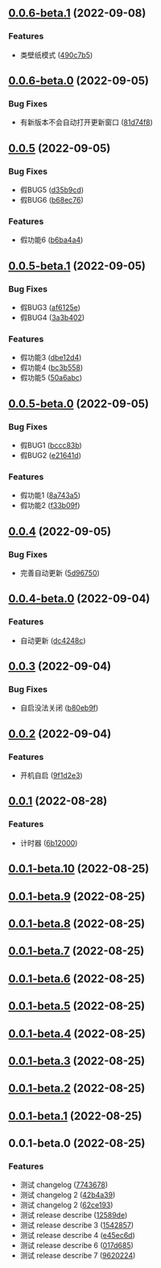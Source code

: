 ## [0.0.6-beta.1](https://github.com/xxldm/tool-client/compare/v0.0.6-beta.0...v0.0.6-beta.1) (2022-09-08)


### Features

* 类壁纸模式 ([490c7b5](https://github.com/xxldm/tool-client/commit/490c7b5622db4de1bffcc6a27aefb2e6d60527fc))



## [0.0.6-beta.0](https://github.com/xxldm/tool-client/compare/v0.0.5...v0.0.6-beta.0) (2022-09-05)


### Bug Fixes

* 有新版本不会自动打开更新窗口 ([81d74f8](https://github.com/xxldm/tool-client/commit/81d74f8d33f6714e4a83a3d1a6eb168ec414e499))



## [0.0.5](https://github.com/xxldm/tool-client/compare/v0.0.5-beta.1...v0.0.5) (2022-09-05)


### Bug Fixes

* 假BUG5 ([d35b9cd](https://github.com/xxldm/tool-client/commit/d35b9cd3e2d786f68d593e88e4bd620ac25b5081))
* 假BUG6 ([b68ec76](https://github.com/xxldm/tool-client/commit/b68ec7679fd8369648e3668b3a3b660a4e5e2580))


### Features

* 假功能6 ([b6ba4a4](https://github.com/xxldm/tool-client/commit/b6ba4a4daf066469da5aa0c394b23822ae63ea36))



## [0.0.5-beta.1](https://github.com/xxldm/tool-client/compare/v0.0.5-beta.0...v0.0.5-beta.1) (2022-09-05)


### Bug Fixes

* 假BUG3 ([af6125e](https://github.com/xxldm/tool-client/commit/af6125e2a9f5c15019de1f3c65b839a912f38b19))
* 假BUG4 ([3a3b402](https://github.com/xxldm/tool-client/commit/3a3b4026da65a09519c33e4a0004bc064d02a3a2))


### Features

* 假功能3 ([dbe12d4](https://github.com/xxldm/tool-client/commit/dbe12d4451ae9bf9c3e7c77428be94c9c9dc6e24))
* 假功能4 ([bc3b558](https://github.com/xxldm/tool-client/commit/bc3b558b7a1e6cc34ef2abb742c7eadd65b4537a))
* 假功能5 ([50a6abc](https://github.com/xxldm/tool-client/commit/50a6abcd9a288d192426492a970308429f13356e))



## [0.0.5-beta.0](https://github.com/xxldm/tool-client/compare/v0.0.4...v0.0.5-beta.0) (2022-09-05)


### Bug Fixes

* 假BUG1 ([bccc83b](https://github.com/xxldm/tool-client/commit/bccc83b3a0c81253e0c3615a9239e8cbc1f4f331))
* 假BUG2 ([e21641d](https://github.com/xxldm/tool-client/commit/e21641df6021e2bc7f7157fbd30eb6ed3bdfccfc))


### Features

* 假功能1 ([8a743a5](https://github.com/xxldm/tool-client/commit/8a743a57c733290de7bf91f17bc0e39b89cc9206))
* 假功能2 ([f33b09f](https://github.com/xxldm/tool-client/commit/f33b09fb3e0bff867d6d9e79a49849cb94b58a37))



## [0.0.4](https://github.com/xxldm/tool-client/compare/v0.0.4-beta.0...v0.0.4) (2022-09-05)


### Bug Fixes

* 完善自动更新 ([5d96750](https://github.com/xxldm/tool-client/commit/5d967503139420c132e955766880a2a2bcb873bb))



## [0.0.4-beta.0](https://github.com/xxldm/tool-client/compare/v0.0.3...v0.0.4-beta.0) (2022-09-04)


### Features

* 自动更新 ([dc4248c](https://github.com/xxldm/tool-client/commit/dc4248c226909d27a0e9a883645addedf3148b56))



## [0.0.3](https://github.com/xxldm/tool-client/compare/v0.0.2...v0.0.3) (2022-09-04)


### Bug Fixes

* 自启没法关闭 ([b80eb9f](https://github.com/xxldm/tool-client/commit/b80eb9fd05864eed9640b713b9f2080aac4bfab9))



## [0.0.2](https://github.com/xxldm/tool-client/compare/v0.0.1...v0.0.2) (2022-09-04)


### Features

* 开机自启 ([9f1d2e3](https://github.com/xxldm/tool-client/commit/9f1d2e36a4227454b5ad46be0d4c110661ef7c48))



## [0.0.1](https://github.com/xxldm/tool-client/compare/v0.0.1-beta.10...v0.0.1) (2022-08-28)


### Features

* 计时器 ([6b12000](https://github.com/xxldm/tool-client/commit/6b12000e62d2d7d95f7298a016e2da65606f8741))



## [0.0.1-beta.10](https://github.com/xxldm/tool-client/compare/v0.0.1-beta.9...v0.0.1-beta.10) (2022-08-25)



## [0.0.1-beta.9](https://github.com/xxldm/tool-client/compare/v0.0.1-beta.8...v0.0.1-beta.9) (2022-08-25)



## [0.0.1-beta.8](https://github.com/xxldm/tool-client/compare/v0.0.1-beta.7...v0.0.1-beta.8) (2022-08-25)



## [0.0.1-beta.7](https://github.com/xxldm/tool-client/compare/v0.0.1-beta.6...v0.0.1-beta.7) (2022-08-25)



## [0.0.1-beta.6](https://github.com/xxldm/tool-client/compare/v0.0.1-beta.5...v0.0.1-beta.6) (2022-08-25)



## [0.0.1-beta.5](https://github.com/xxldm/tool-client/compare/v0.0.1-beta.4...v0.0.1-beta.5) (2022-08-25)



## [0.0.1-beta.4](https://github.com/xxldm/tool-client/compare/v0.0.1-beta.3...v0.0.1-beta.4) (2022-08-25)



## [0.0.1-beta.3](https://github.com/xxldm/tool-client/compare/v0.0.1-beta.2...v0.0.1-beta.3) (2022-08-25)



## [0.0.1-beta.2](https://github.com/xxldm/tool-client/compare/v0.0.1-beta.1...v0.0.1-beta.2) (2022-08-25)



## [0.0.1-beta.1](https://github.com/xxldm/tool-client/compare/v0.0.1-beta.0...v0.0.1-beta.1) (2022-08-25)



## 0.0.1-beta.0 (2022-08-25)


### Features

* 测试 changelog ([7743678](https://github.com/xxldm/tool-client/commit/77436788e7d09681da0a7578f966bd1e40e6a5dd))
* 测试 changelog 2 ([42b4a39](https://github.com/xxldm/tool-client/commit/42b4a397341f059455d3a92728b13d1c1842523e))
* 测试 changelog 2 ([62ce193](https://github.com/xxldm/tool-client/commit/62ce193335d5867edaa6011ddcfee9f07cf27c1e))
* 测试 release describe ([12589de](https://github.com/xxldm/tool-client/commit/12589dea48205428b9c8aaad1e0a77f4e2a0e5cd))
* 测试 release describe 3 ([1542857](https://github.com/xxldm/tool-client/commit/154285791abdd86bfba27434afec641ca70f708b))
* 测试 release describe 4 ([e45ec6d](https://github.com/xxldm/tool-client/commit/e45ec6d6d3f288ebf92a35dc86aeb0c1e352aa75))
* 测试 release describe 6 ([017d685](https://github.com/xxldm/tool-client/commit/017d68590345194a91c52391a6629be247241284))
* 测试 release describe 7 ([9620224](https://github.com/xxldm/tool-client/commit/9620224c19202008d31ddf3766550ec9abf91222))



